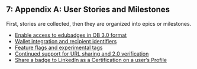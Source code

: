 7: Appendix A: User Stories and Milestones
---------------------------------------

First, stories are collected, then they are organized into epics or milestones.

* [Enable access to edubadges in OB 3.0 format](enable-access-to-edubadges-in-ob3-format.md)
* [Wallet integration and recipient identifiers](wallet-integration-and-recipient-identifiers.md)
* [Feature flags and experimental tags](feature-flags-and-experimental-tags.md)
* [Continued support for URL sharing and 2.0 verification](continued-support-for-url-sharing-and-2-verification.md)
* [Share a badge to LinkedIn as a Certification on a user’s Profile](share-a-badge-to-linkedin-as-a-certification-on-a-users-profile.md)
